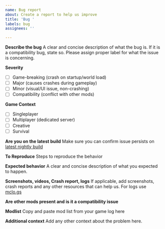 ```yaml
---
name: Bug report
about: Create a report to help us improve
title: 'Bug '
labels: bug
assignees: ''

---
```


**Describe the bug**
A clear and concise description of what the bug is. If it is a compatibility bug, state so. Please assign proper label for what the issue is concerning.

**Severity**
- [ ] Game-breaking (crash on startup/world load)
- [ ] Major (causes crashes during gameplay)
- [ ] Minor (visual/UI issue, non-crashing)
- [ ] Compatibility (conflict with other mods)

**Game Context**
- [ ] Singleplayer
- [ ] Multiplayer (dedicated server)
- [ ] Creative
- [ ] Survival

**Are you on the latest build**
Make sure you can confirm issue persists on [latest nightly build](https://github.com/MisterNorwood/Hbm-s-Nuclear-Tech-CE/tags)

**To Reproduce**
Steps to reproduce the behavior

**Expected behavior**
A clear and concise description of what you expected to happen.

**Screenshots, videos, Crash report, logs**
If applicable, add screenshots, crash reports and any other resources that can help us. For logs use [mclo.gs](https://mclo.gs/)

**Are other mods present and is it a compatibility issue**

**Modlist**
Copy and paste mod list from your game log here

**Additional context**
Add any other context about the problem here.
